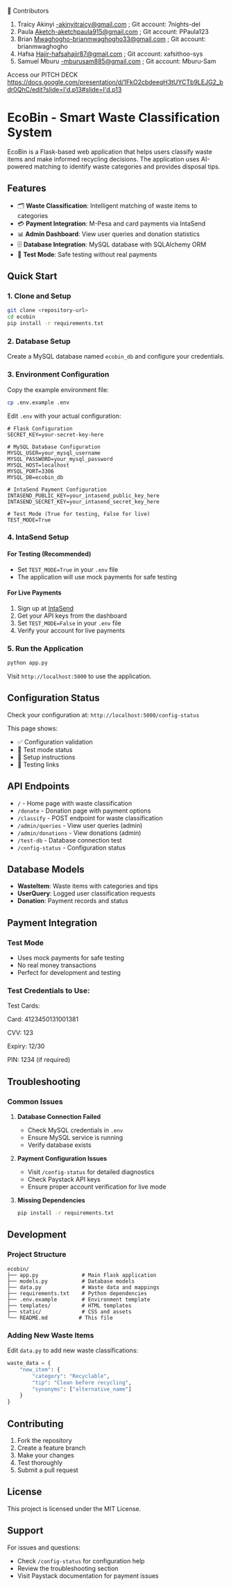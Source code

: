 👥 Contributors

1. Traicy Akinyi -akinyitraicy@gmail.com ; Git account: 7nights-del
2. Paula Aketch-aketchpaula915@gmail.com ; Git account: PPaula123
3. Brian Mwaghogho-brianmwaghogho33@gmail.com ; Git account: brianmwaghogho
4. Hafsa Hajir-hafsahajir87@gmail.com ; Git account: xafsithoo-sys
5. Samuel Mburu -mburusam885@gmail.com ; Git account: Mburu-Sam


Access our PITCH DECK https://docs.google.com/presentation/d/1FkO2cbdeeqH3tUYCTb9LEJG2_bdr0QhC/edit?slide=I'd.p13#slide=I'd.p13

# EcoBin - Smart Waste Classification System

EcoBin is a Flask-based web application that helps users classify waste items and make informed recycling decisions. The application uses AI-powered matching to identify waste categories and provides disposal tips.

## Features

- 🗂️ **Waste Classification**: Intelligent matching of waste items to categories
- 💳 **Payment Integration**: M-Pesa and card payments via IntaSend
- 📊 **Admin Dashboard**: View user queries and donation statistics
- 🗄️ **Database Integration**: MySQL database with SQLAlchemy ORM
- 🔧 **Test Mode**: Safe testing without real payments

## Quick Start

### 1. Clone and Setup

```bash
git clone <repository-url>
cd ecobin
pip install -r requirements.txt
```

### 2. Database Setup

Create a MySQL database named `ecobin_db` and configure your credentials.

### 3. Environment Configuration

Copy the example environment file:

```bash
cp .env.example .env
```

Edit `.env` with your actual configuration:

```env
# Flask Configuration
SECRET_KEY=your-secret-key-here

# MySQL Database Configuration
MYSQL_USER=your_mysql_username
MYSQL_PASSWORD=your_mysql_password
MYSQL_HOST=localhost
MYSQL_PORT=3306
MYSQL_DB=ecobin_db

# IntaSend Payment Configuration
INTASEND_PUBLIC_KEY=your_intasend_public_key_here
INTASEND_SECRET_KEY=your_intasend_secret_key_here

# Test Mode (True for testing, False for live)
TEST_MODE=True
```

### 4. IntaSend Setup

#### For Testing (Recommended)
- Set `TEST_MODE=True` in your `.env` file
- The application will use mock payments for safe testing

#### For Live Payments
1. Sign up at [IntaSend](https://intasend.com/)
2. Get your API keys from the dashboard
3. Set `TEST_MODE=False` in your `.env` file
4. Verify your account for live payments

### 5. Run the Application

```bash
python app.py
```

Visit `http://localhost:5000` to use the application.

## Configuration Status

Check your configuration at: `http://localhost:5000/config-status`

This page shows:
- ✅ Configuration validation
- 🔧 Test mode status
- 📖 Setup instructions
- 🧪 Testing links

## API Endpoints

- `/` - Home page with waste classification
- `/donate` - Donation page with payment options
- `/classify` - POST endpoint for waste classification
- `/admin/queries` - View user queries (admin)
- `/admin/donations` - View donations (admin)
- `/test-db` - Database connection test
- `/config-status` - Configuration status

## Database Models

- **WasteItem**: Waste items with categories and tips
- **UserQuery**: Logged user classification requests
- **Donation**: Payment records and status

## Payment Integration

### Test Mode
- Uses mock payments for safe testing
- No real money transactions
- Perfect for development and testing

### Test Credentials to Use:
Test Cards:

Card: 4123450131001381

CVV: 123

Expiry: 12/30

PIN: 1234 (if required)

## Troubleshooting

### Common Issues

1. **Database Connection Failed**
   - Check MySQL credentials in `.env`
   - Ensure MySQL service is running
   - Verify database exists

2. **Payment Configuration Issues**
   - Visit `/config-status` for detailed diagnostics
   - Check Paystack API keys
   - Ensure proper account verification for live mode

3. **Missing Dependencies**
   ```bash
   pip install -r requirements.txt
   ```

## Development

### Project Structure
```
ecobin/
├── app.py              # Main Flask application
├── models.py           # Database models
├── data.py             # Waste data and mappings
├── requirements.txt    # Python dependencies
├── .env.example        # Environment template
├── templates/          # HTML templates
├── static/             # CSS and assets
└── README.md          # This file
```

### Adding New Waste Items

Edit `data.py` to add new waste classifications:

```python
waste_data = {
    "new_item": {
        "category": "Recyclable",
        "tip": "Clean before recycling",
        "synonyms": ["alternative_name"]
    }
}
```

## Contributing

1. Fork the repository
2. Create a feature branch
3. Make your changes
4. Test thoroughly
5. Submit a pull request

## License

This project is licensed under the MIT License.

## Support

For issues and questions:
- Check `/config-status` for configuration help
- Review the troubleshooting section
- Visit Paystack documentation for payment issues
